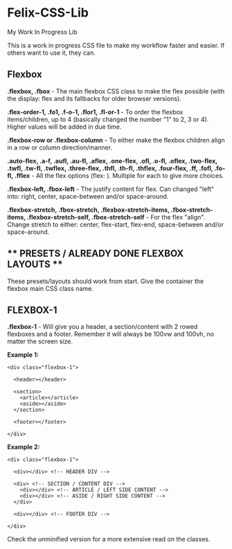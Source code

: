 # Felix-CSS-Lib
My Work In Progress Lib

This is a work in progress CSS file to make my workflow faster and easier. If others want to use it, they can.

Flexbox
-------------------------------------

**.flexbox, .fbox** - The main flexbox CSS class to make the flex possible (with the display: flex and its fallbacks for older browser versions).

**.flex-order-1,
.fo1,
.f-o-1,
.flor1,
.fl-or-1** - To order the flexbox items/children, up to 4 (basically changed the number "1" to 2, 3 or 4). Higher values will be added in due time.

**.flexbox-row or .flexbox-column** - To either make the flexbox children align in a row or column direction/manner.

**.auto-flex,
.a-f,
.aufl,
.au-fl,
.aflex,
.one-flex,
.ofl,
.o-fl,
.oflex,
.two-flex,
.twfl,
.tw-fl,
.twflex,
.three-flex,
.thfl,
.th-fl,
.thflex,
.four-flex,
.ff,
.fofl,
.fo-fl,
.fflex** - All the flex options (flex: <number>). Multiple for each to give more choices.

**.flexbox-left, .fbox-left** - The justify content for flex. Can changed "left" into: right, center, space-between and/or space-around.

**.flexbox-stretch, .fbox-stretch,
.flexbox-stretch-items, .fbox-stretch-items,
.flexbox-stretch-self, .fbox-stretch-self** - For the flex "align". Change stretch to either: center, flex-start, flex-end, space-between and/or space-around.

** PRESETS / ALREADY DONE FLEXBOX LAYOUTS **
--------------------------------------------
These presets/layouts should work from start. Give the container the flexbox main CSS class name.

FLEXBOX-1
--------------------------------------------
**.flexbox-1** - Will give you a header, a section/content with 2 rowed flexboxes and a footer. Remember it will always be 100vw and 100vh, no matter the screen size.

**Example 1:**
```
<div class="flexbox-1">

  <header></header>
  
  <section>
    <article></article>
    <aside></aside>
  </section>
  
  <footer></footer>
  
</div>
```
**Example 2:**
```
<div class="flexbox-1">

  <div></div> <!-- HEADER DIV -->
  
  <div> <!-- SECTION / CONTENT DIV -->
    <div></div> <!-- ARTICLE / LEFT SIDE CONTENT -->
    <div></div> <!-- ASIDE / RIGHT SIDE CONTENT -->
  </div>
  
  <div></div> <!-- FOOTER DIV -->
  
</div>
```

Check the unminified version for a more extensive read on the classes.
